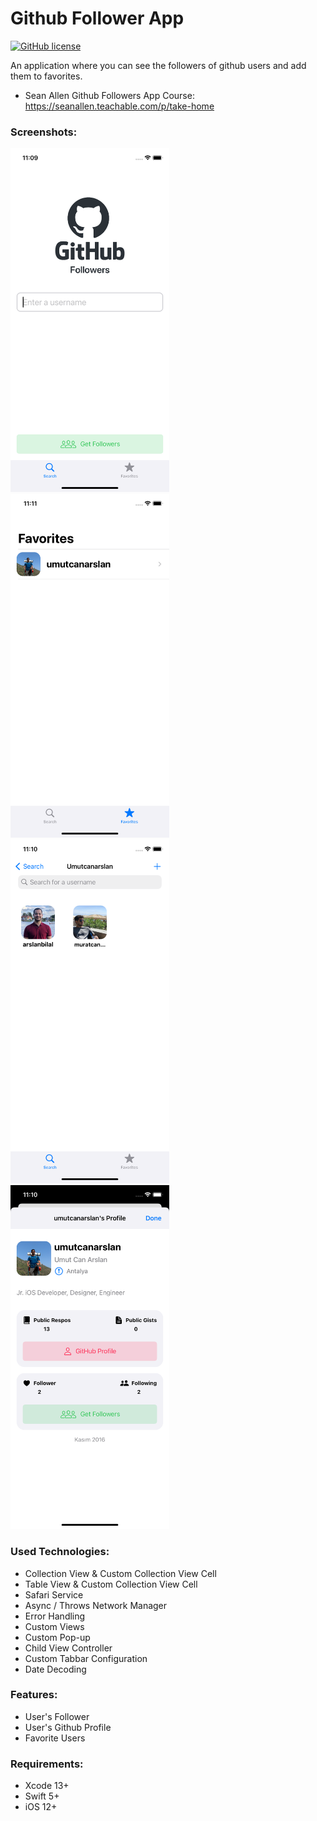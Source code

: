 # Github Follower App

[![GitHub license](https://img.shields.io/github/license/mashape/apistatus.svg)](https://github.com/aarifsumra/eigami/blob/develop/LICENSE)
 
An application where you can see the followers of github users and add them to favorites.

- Sean Allen Github Followers App Course:
https://seanallen.teachable.com/p/take-home

### Screenshots:
<img src="./images/1.png" width="254" height="550">&nbsp;
<img src="./images/2.png" width="254" height="550">&nbsp;
<img src="./images/3.png" width="254" height="550">&nbsp;
<img src="./images/4.png" width="254" height="550"><br>

### Used Technologies:
- Collection View & Custom Collection View Cell
- Table View & Custom Collection View Cell
- Safari Service
- Async / Throws Network Manager
- Error Handling
- Custom Views
- Custom Pop-up  
- Child View Controller
- Custom Tabbar Configuration
- Date Decoding

### Features:
- User's Follower
- User's Github Profile
- Favorite Users

### Requirements:
- Xcode 13+
- Swift 5+
- iOS 12+
